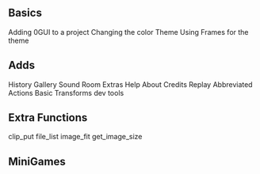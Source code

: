 ## Basics
  Adding 0GUI to a project
  Changing the color Theme
  Using Frames for the theme

## Adds
  History
  Gallery
  Sound Room
  Extras
  Help
  About
  Credits
  Replay
  Abbreviated Actions
  Basic Transforms
  dev tools
    
  
## Extra Functions
  clip_put
  file_list
  image_fit
    get_image_size
    
## MiniGames
  
